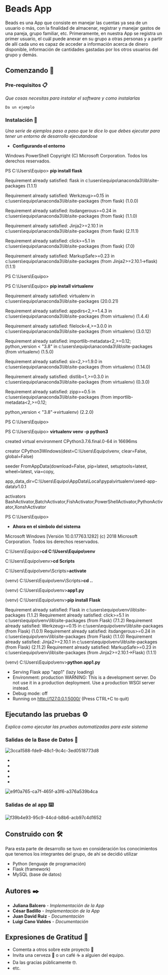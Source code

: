 # Beads App

Beads es una App que consiste en manejar las cuentas ya sea de un usuario o más,
con la finalidad de almacenar, registrar y manejar gastos de una pareja, grupo familiar,
etc. Primeramente, en nuestra App se registra un primer usuario, el cuál puede anexar
en su grupo a otras personas y a partir de allí cada uno es capaz de acceder a
información acerca de dinero disponible, información de cantidades gastadas por los
otros usuarios del grupo y demás.

## Comenzando 🚀



### Pre-requisitos 📋

_Que cosas necesitas para instalar el software y como instalarlas_

```
Da un ejemplo
```

### Instalación 🔧

_Una serie de ejemplos paso a paso que te dice lo que debes ejecutar para tener un entorno de desarrollo ejecutandose_

* **Configurando el entorno**

Windows PowerShell
Copyright (C) Microsoft Corporation. Todos los derechos reservados.

PS C:\Users\Equipo> **pip install flask**

Requirement already satisfied: flask in c:\users\equipo\anaconda3\lib\site-packages (1.1.1)

Requirement already satisfied: Werkzeug>=0.15 in c:\users\equipo\anaconda3\lib\site-packages (from flask) (1.0.0)

Requirement already satisfied: itsdangerous>=0.24 in c:\users\equipo\anaconda3\lib\site-packages (from flask) (1.1.0)

Requirement already satisfied: Jinja2>=2.10.1 in c:\users\equipo\anaconda3\lib\site-packages (from flask) (2.11.1)

Requirement already satisfied: click>=5.1 in c:\users\equipo\anaconda3\lib\site-packages (from flask) (7.0)

Requirement already satisfied: MarkupSafe>=0.23 in c:\users\equipo\anaconda3\lib\site-packages (from Jinja2>=2.10.1->flask) (1.1.1)

PS C:\Users\Equipo>

PS C:\Users\Equipo> **pip install virtualenv**

Requirement already satisfied: virtualenv in c:\users\equipo\anaconda3\lib\site-packages (20.0.21)

Requirement already satisfied: appdirs<2,>=1.4.3 in c:\users\equipo\anaconda3\lib\site-packages (from virtualenv) (1.4.4)

Requirement already satisfied: filelock<4,>=3.0.0 in c:\users\equipo\anaconda3\lib\site-packages (from virtualenv) (3.0.12)

Requirement already satisfied: importlib-metadata<2,>=0.12; python_version < "3.8" in c:\users\equipo\anaconda3\lib\site-packages (from virtualenv) (1.5.0)

Requirement already satisfied: six<2,>=1.9.0 in c:\users\equipo\anaconda3\lib\site-packages (from virtualenv) (1.14.0)

Requirement already satisfied: distlib<1,>=0.3.0 in c:\users\equipo\anaconda3\lib\site-packages (from virtualenv) (0.3.0)

Requirement already satisfied: zipp>=0.5 in c:\users\equipo\anaconda3\lib\site-packages (from importlib-metadata<2,>=0.12; 

python_version < "3.8"->virtualenv) (2.2.0)

PS C:\Users\Equipo>

PS C:\Users\Equipo> **virtualenv venv -p python3**

created virtual environment CPython3.7.6.final.0-64 in 16696ms

creator CPython3Windows(dest=C:\Users\Equipo\venv, clear=False, global=False)

seeder FromAppData(download=False, pip=latest, setuptools=latest, wheel=latest, via=copy,

app_data_dir=C:\Users\Equipo\AppData\Local\pypa\virtualenv\seed-app-data\v1.0.1

activators BashActivator,BatchActivator,FishActivator,PowerShellActivator,PythonActivator,XonshActivator

PS C:\Users\Equipo>

* **Ahora en el símbolo del sistema**

Microsoft Windows [Versión 10.0.17763.1282]
(c) 2018 Microsoft Corporation. Todos los derechos reservados.

C:\Users\Equipo>**cd C:\Users\Equipo\venv**

C:\Users\Equipo\venv>**cd Scripts**

C:\Users\Equipo\venv\Scripts>**activate**

(venv) C:\Users\Equipo\venv\Scripts>**cd ..**

(venv) C:\Users\Equipo\venv>**app1.py**

(venv) C:\Users\Equipo\venv>**pip install Flask**

Requirement already satisfied: Flask in c:\users\equipo\venv\lib\site-packages (1.1.2)
Requirement already satisfied: click>=5.1 in c:\users\equipo\venv\lib\site-packages (from Flask) (7.1.2)
Requirement already satisfied: Werkzeug>=0.15 in c:\users\equipo\venv\lib\site-packages (from Flask) (1.0.1)
Requirement already satisfied: itsdangerous>=0.24 in c:\users\equipo\venv\lib\site-packages (from Flask) (1.1.0)
Requirement already satisfied: Jinja2>=2.10.1 in c:\users\equipo\venv\lib\site-packages (from Flask) (2.11.2)
Requirement already satisfied: MarkupSafe>=0.23 in c:\users\equipo\venv\lib\site-packages (from Jinja2>=2.10.1->Flask) (1.1.1)

(venv) C:\Users\Equipo\venv>**python app1.py**
 * Serving Flask app "app1" (lazy loading)
 * Environment: production
   WARNING: This is a development server. Do not use it in a production deployment.
   Use a production WSGI server instead.
 * Debug mode: off
 * Running on http://127.0.0.1:5000/ (Press CTRL+C to quit)

## Ejecutando las pruebas ⚙️

_Explica como ejecutar las pruebas automatizadas para este sistema_

### Salidas de la Base de Datos 🔩


![3cca1588-fde9-48c1-9c4c-3ed0518773d8](https://user-images.githubusercontent.com/66752504/84427180-19b1c880-abea-11ea-840e-e135d6290cbf.jpg)

*
*
*
*
*

![e9f0a765-ca7f-465f-a3f6-a376a539b4ca](https://user-images.githubusercontent.com/66752504/84427186-1e767c80-abea-11ea-95c4-04af0d9bb12f.jpg)




### Salidas de al app ⌨️

![f39b4e93-95c9-44cd-b8b6-acb97c4d1652](https://user-images.githubusercontent.com/66752504/84426767-62b54d00-abe9-11ea-90f3-4651ec1a5e6e.jpg)


## Construido con 🛠️

Para esta parte de desarrollo se tuvo en consideración los conocimientos que
tenemos los integrantes del grupo, de ahí se decidió utilizar 

* Python (lenguaje de
programación)
* Flask (framework) 
* MySQL (base de datos)

## Autores ✒️

* **Juliana Balcero** - *Implementación de la App*
* **César Badillo** - *Implementación de la App* 
* **Juan David Ruiz** - *Documentación*
* **Luigi Cano Valdes** - *Documentación*

 

## Expresiones de Gratitud 🎁

* Comenta a otros sobre este proyecto 📢
* Invita una cerveza 🍺 o un café ☕ a alguien del equipo. 
* Da las gracias públicamente 🤓.
* etc.




